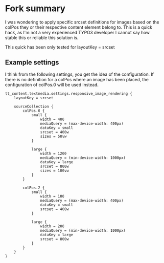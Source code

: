 # Fork summary

I was wondering to apply specific srcset definitions for images based on the colPos they or their respective content element belong to.
This is a quick hack, as I'm not a very experienced TYPO3 developer I cannot say how stable this or reliable this solution is.

This quick has been only tested for layoutKey = srcset

## Example settings

I think from the following settings, you get the idea of the configuration. If there is no definition for a colPos where an image
has been placed, the configuration of colPos.0 will be used instead.

```
tt_content.textmedia.settings.responsive_image_rendering {
    layoutKey = srcset

    sourceCollection {
        colPos.0 {
            small {
                width = 400
                mediaQuery = (max-device-width: 400px)
                dataKey = small
                srcset = 400w
                sizes = 50vw
            }

            large {
                width = 1200
                mediaQuery = (min-device-width: 1000px)
                dataKey = large
                srcset = 800w
                sizes = 100vw
            }
        }

        colPos.2 {
            small {
                width = 100
                mediaQuery = (max-device-width: 400px)
                dataKey = small
                srcset = 400w
            }

            large {
                width = 200
                mediaQuery = (min-device-width: 1000px)
                dataKey = large
                srcset = 800w
            }
        }
    }
}
```
